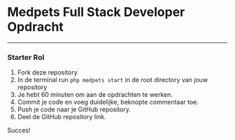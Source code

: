 # Medpets Full Stack Developer Opdracht
<hr/>

### Starter Rol

1. Fork deze repository
2. In de terminal run `php medpets start` in de root directory van jouw repository
2. Je hebt 60 minuten om aan de opdrachten te werken.
3. Commit je code en voeg duidelijke, beknopte commentaar toe.
4. Push je code naar je GitHub repository.
5. Deel de GitHub repository link.

Succes!
